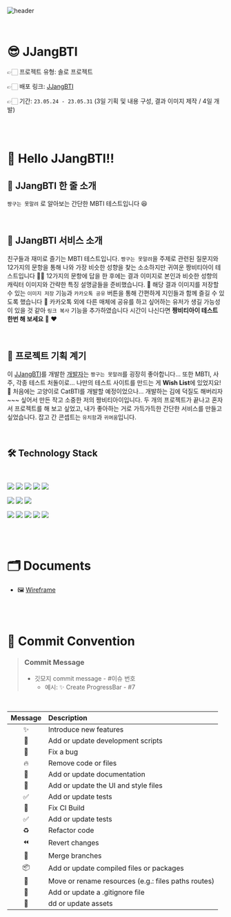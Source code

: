 ![header](https://capsule-render.vercel.app/api?type=Waving&color=FFD768&height=250&section=header&text=JJangBTI%20&fontSize=60&fontColor=ffffff&animation=twinkling&fontAlignY=40)

</br>

# 😎 JJangBTI

👉🏻 프로젝트 유형: 솔로 프로젝트

👉🏻 배포 링크: [JJangBTI](https://jjangbti.netlify.app/)

👉🏻 기간: `23.05.24 - 23.05.31` (3일 기획 및 내용 구성, 결과 이미지 제작 / 4일 개발)

</br>

</br>

# 👋 Hello JJangBTI!!

## 🔮 JJangBTI 한 줄 소개
 `짱구는 못말려` 로 알아보는 간단한 MBTI 테스트입니다 😆

</br>

## 🎃 JJangBTI 서비스 소개
친구들과 재미로 즐기는 MBTI 테스트입니다. `짱구는 못말려`을 주제로 관련된 질문지와 12가지의 문항을 통해 나와 가장 비슷한 성향을 찾는 소소하지만 귀여운 짱비티아이 테스트입니다 🍙😂 12가지의 문항에 답을 한 후에는 결과 이미지로 본인과 비슷한 성향의 캐릭터 이미지와 간략한 특징 설명글들을 준비했습니다. 🤭 해당 결과 이미지를 저장할 수 있는 `이미지 저장` 기능과 `카카오톡 공유` 버튼을 통해 간편하게 지인들과 함께 즐길 수 있도록 했습니다 💃 카카오톡 외에 다른 매체에 공유를 하고 싶어하는 유저가 생길 가능성이 있을 것 같아 `링크 복사` 기능을 추가하였습니다 시간이 나신다면 **짱비티아이 테스트 한번 해 보세요** 🤭 ❤️

</br>

## 🌱 프로젝트 기획 계기
이 [JJangBTI](https://jjangbti.netlify.app/)를 개발한 [개발자](https://github.com/youa7878)는 `짱구는 못말려`를 굉장히 좋아합니다... 또한 MBTI, 사주, 각종 테스트 처돌이로... 나만의 테스트 사이트를 만드는 게 **Wish List**에 있었지요! 💃 처음에는 고양이로 CatBTI를 개발할 예정이었으나... 개발하는 김에 덕질도 해버리자~~~ 싶어서 만든 작고 소중한 저의 짱비티아이입니다. 두 개의 프로젝트가 끝나고 혼자서 프로젝트를 해 보고 싶었고, 내가 좋아하는 거로 가득가득한 간단한 서비스를 만들고 싶었습니다. 잡고 간 콘셉트는 `유치함`과 `귀여움`입니다.

</br>

## 🛠️ Technology Stack

</br>

<img src="https://img.shields.io/badge/yarn-2C8EBB?style=for-the-badge&logo=yarn&logoColor=white"> <img src="https://img.shields.io/badge/vite-646CFF?style=for-the-badge&logo=vite&logoColor=white"> <img src="https://img.shields.io/badge/react-61DAFB?style=for-the-badge&logo=react&logoColor=white"> <img src="https://img.shields.io/badge/eslint-4B32C3?style=for-the-badge&logo=eslint&logoColor=white"> 
<img src="https://img.shields.io/badge/prettier-F7B93E?style=for-the-badge&logo=prettier&logoColor=white">

<img src="https://img.shields.io/badge/typescript-3178C6?style=for-the-badge&logo=typescript&logoColor=white"> <img src="https://img.shields.io/badge/styledcomponents-DB7093?style=for-the-badge&logo=styledcomponents&logoColor=white"> <img src="https://img.shields.io/badge/reactrouter-CA4245?style=for-the-badge&logo=reactrouter&logoColor=white"> 

<img src="https://img.shields.io/badge/recoil-61DAFB?style=for-the-badge&logo=react&logoColor=white"> <img src="https://img.shields.io/badge/figma-F24E1E?style=for-the-badge&logo=figma&logoColor=white"> <img src="https://img.shields.io/badge/github-181717?style=for-the-badge&logo=github&logoColor=white"> <img src="https://img.shields.io/badge/githubactions-2088FF?style=for-the-badge&logo=githubactions&logoColor=white"> 
<img src="https://img.shields.io/badge/netlify-00C7B7?style=for-the-badge&logo=netlify&logoColor=white">

</br>
</br>

# 🗂️ Documents

- 🖼️ [Wireframe](https://www.figma.com/file/KbFdtPGjYuSObbJQkBNviR/JJangBTI?type=design&node-id=0%3A1&t=xlThWv5dCUlWsL4N-1)

</br>
</br>

# 🎀 Commit Convention

> ### Commit Message
>
> - 깃모지 commit message - #이슈 번호
>   - 예시: ✨ Create ProgressBar - #7

</br>

| Message | Description                                         |
| :-----: | :-------------------------------------------------- |
|   ✨    | Introduce new features                              |
|   🔨    | Add or update development scripts                   |
|   🐛    | Fix a bug                                           |
|   🔥    | Remove code or files                                |
|   📝    | Add or update documentation                         |
|   💄    | Add or update the UI and style files                |
|   ✅    | Add or update tests                                 |
|   💚    | Fix CI Build                                        |
|   ✅    | Add or update tests                                 |
|   ♻️    | Refactor code                                       |
|   ⏪    | Revert changes                                      |
|   🔀    | Merge branches                                      |
|   📦    | Add or update compiled files or packages            |
|   🚚    | Move or rename resources (e.g.: files paths routes) |
|   🙈    | Add or update a .gitignore file                     |
|   🍱    | dd or update assets                                 |
